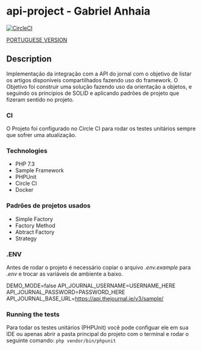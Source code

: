 # api-project - Gabriel Anhaia
[![CircleCI](https://circleci.com/gh/gabrielanhaia/api-project/tree/master.svg?style=svg)](https://circleci.com/gh/gabrielanhaia/api-project/tree/master)

[PORTUGUESE VERSION](www.google.com)

## Description

Implementação da integração com a API do jornal com o objetivo de listar os artigos disponíveis compartilhados fazendo uso do framework. O Objetivo foi construir uma solução fazendo uso da orientação a objetos, e seguindo os principios de SOLID e aplicando padrões de projeto que fizeram sentido no projeto.

### CI

O Projeto foi configurado no Circle CI para rodar os testes unitários sempre que sofrer uma atualização.

### Technologies

- PHP 7.3
- Sample Framework
- PHPUnit
- Circle CI
- Docker

### Padrões de projetos usados
- Simple Factory
- Factory Method
- Abtract Factory
- Strategy

### .ENV

Antes de rodar o projeto é necessário copiar o arquivo *.env.example* para *.env* e trocar as variáveis de ambiente a baixo.

DEMO_MODE=false
API_JOURNAL_USERNAME=USERNAME_HERE
API_JOURNAL_PASSWORD=PASSWORD_HERE
API_JOURNAL_BASE_URL=https://api.thejournal.ie/v3/sample/

### Running the tests

Para todar os testes unitários (PHPUnit) você pode configuar ele em sua IDE ou apenas abrir a pasta principal do projeto com o terminal e rodar o seguinte comando:
`php vendor/bin/phpunit`

